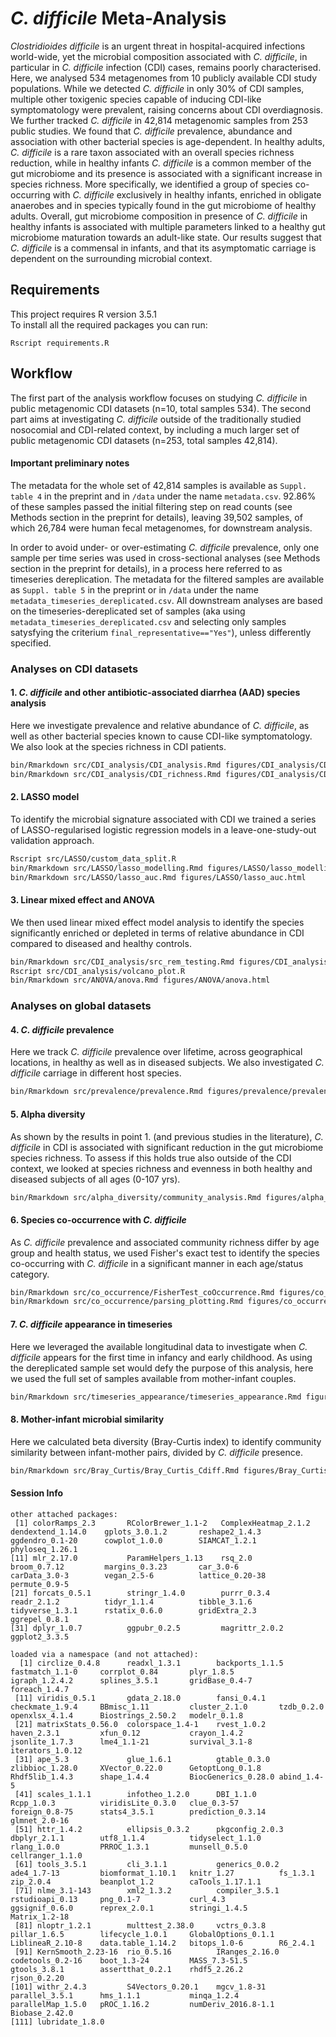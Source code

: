 # *C. difficile* Meta-Analysis

*Clostridioides difficile* is an urgent threat in hospital-acquired infections world-wide, yet the microbial composition associated with *C. difficile*, in particular in *C. difficile* infection (CDI) cases, remains poorly characterised. Here, we analysed 534 metagenomes from 10 publicly available CDI study populations. While we detected *C. difficile* in only 30% of CDI samples, multiple other toxigenic species capable of inducing CDI-like symptomatology were prevalent, raising concerns about CDI overdiagnosis. We further tracked *C. difficile* in 42,814 metagenomic samples from 253 public studies. We found that *C. difficile* prevalence, abundance and association with other bacterial species is age-dependent. In healthy adults, *C. difficile* is a rare taxon associated with an overall species richness reduction, while in healthy infants *C. difficile* is a common member of the gut microbiome and its presence is associated with a significant increase in species richness. More specifically, we identified a group of species co-occurring with *C. difficile* exclusively in healthy infants, enriched in obligate anaerobes and in species typically found in the gut microbiome of healthy adults. Overall, gut microbiome composition in presence of *C. difficile* in healthy infants is associated with multiple parameters linked to a healthy gut microbiome maturation towards an adult-like state. Our results suggest that *C. difficile* is a commensal in infants, and that its asymptomatic carriage is dependent on the surrounding microbial context.

## Requirements

This project requires R version 3.5.1   
To install all the required packages you can run:

`Rscript requirements.R`

## Workflow

The first part of the analysis workflow focuses on studying *C. difficile* in public metagenomic CDI datasets (n=10, total samples 534). 
The second part aims at investigating *C. difficile* outside of the traditionally studied nosocomial and CDI-related context, by including a much larger set of public metagenomic CDI datasets (n=253, total samples 42,814). 

#### Important preliminary notes
The metadata for the whole set of 42,814 samples is available as `Suppl. table 4` in the preprint and in `/data` under the name `metadata.csv`. 92.86% of these samples passed the initial filtering step on read counts (see Methods section in the preprint for details), leaving 39,502 samples, of which 26,784 were human fecal metagenomes, for downstream analysis.

In order to avoid under- or over-estimating *C. difficile* prevalence, only one sample per time series was used in cross-sectional analyses (see Methods section in the preprint for details), in a process here referred to as timeseries dereplication. The metadata for the filtered samples are available as `Suppl. table 5` in the preprint or in `/data` under the name `metadata_timeseries_dereplicated.csv`. All downstream analyses are based on the timeseries-dereplicated set of samples (aka using `metadata_timeseries_dereplicated.csv` and selecting only samples satysfying the criterium `final_representative=="Yes"`), unless differently specified.  

### Analyses on CDI datasets

#### 1. *C. difficile* and other antibiotic-associated diarrhea (AAD) species analysis
Here we investigate prevalence and relative abundance of *C. difficile*, as well as other bacterial species known to cause CDI-like symptomatology. We also look at the species richness in CDI patients.

```bash
bin/Rmarkdown src/CDI_analysis/CDI_analysis.Rmd figures/CDI_analysis/CDI_analysis.html
bin/Rmarkdown src/CDI_analysis/CDI_richness.Rmd figures/CDI_analysis/CDI_richness.html
```

#### 2. LASSO model
To identify the microbial signature associated with CDI we trained a series of LASSO-regularised logistic regression models in a leave-one-study-out validation approach.

```bash
Rscript src/LASSO/custom_data_split.R
bin/Rmarkdown src/LASSO/lasso_modelling.Rmd figures/LASSO/lasso_modelling.html
bin/Rmarkdown src/LASSO/lasso_auc.Rmd figures/LASSO/lasso_auc.html
```

#### 3. Linear mixed effect and ANOVA
We then used linear mixed effect model analysis to identify the species significantly enriched or depleted in terms of relative abundance in CDI compared to diseased and healthy controls.

```bash
bin/Rmarkdown src/CDI_analysis/src_rem_testing.Rmd figures/CDI_analysis/src_rem_testing.html  
Rscript src/CDI_analysis/volcano_plot.R   
bin/Rmarkdown src/ANOVA/anova.Rmd figures/ANOVA/anova.html
```

### Analyses on global datasets

#### 4. *C. difficile* prevalence 
Here we track *C. difficile* prevalence over lifetime, across geographical locations, in healthy as well as in diseased subjects. We also investigated *C. difficile* carriage in different host species.

```bash
bin/Rmarkdown src/prevalence/prevalence.Rmd figures/prevalence/prevalence.html
```

#### 5. Alpha diversity 
As shown by the results in point 1. (and previous studies in the literature), *C. difficile* in CDI is associated with significant reduction in the gut microbiome species richness. To assess if this holds true also outside of the CDI context, we looked at species richness and evenness in both healthy and diseased subjects of all ages (0-107 yrs). 

```bash
bin/Rmarkdown src/alpha_diversity/community_analysis.Rmd figures/alpha_diversity/community_analysis.html
```

#### 6. Species co-occurrence with *C. difficile* 
As *C. difficile* prevalence and associated community richness differ by age group and health status, we used Fisher's exact test to identify the species co-occurring with *C. difficile* in a significant manner in each age/status category.    

```bash
bin/Rmarkdown src/co_occurrence/FisherTest_coOccurrence.Rmd figures/co_occurrence/FisherTest_coOccurrence.html
bin/Rmarkdown src/co_occurrence/parsing_plotting.Rmd figures/co_occurrence/parsing_plotting.html
```

#### 7. *C. difficile* appearance in timeseries 
Here we leveraged the available longitudinal data to investigate when *C. difficile* appears for the first time in infancy and early childhood. As using the dereplicated sample set would defy the purpose of this analysis, here we used the full set of samples available from mother-infant couples.

```bash
bin/Rmarkdown src/timeseries_appearance/timeseries_appearance.Rmd figures/timeseries_appearance/timeseries_appearance.html
```

#### 8. Mother-infant microbial similarity
Here we calculated beta diversity (Bray-Curtis index) to identify community similarity between infant-mother pairs, divided by *C. difficile* presence.  

```bash
bin/Rmarkdown src/Bray_Curtis/Bray_Curtis_Cdiff.Rmd figures/Bray_Curtis/Bray_Curtis_Cdiff.html
```


#### Session Info

```
other attached packages:
 [1] colorRamps_2.3       RColorBrewer_1.1-2   ComplexHeatmap_2.1.2 dendextend_1.14.0    gplots_3.0.1.2       reshape2_1.4.3       ggdendro_0.1-20      cowplot_1.0.0        SIAMCAT_1.2.1        phyloseq_1.26.1     
[11] mlr_2.17.0           ParamHelpers_1.13    rsq_2.0              broom_0.7.12         margins_0.3.23       car_3.0-6            carData_3.0-3        vegan_2.5-6          lattice_0.20-38      permute_0.9-5       
[21] forcats_0.5.1        stringr_1.4.0        purrr_0.3.4          readr_2.1.2          tidyr_1.1.4          tibble_3.1.6         tidyverse_1.3.1      rstatix_0.6.0        gridExtra_2.3        ggrepel_0.8.1       
[31] dplyr_1.0.7          ggpubr_0.2.5         magrittr_2.0.2       ggplot2_3.3.5       

loaded via a namespace (and not attached):
  [1] circlize_0.4.8      readxl_1.3.1        backports_1.1.5     fastmatch_1.1-0     corrplot_0.84       plyr_1.8.5          igraph_1.2.4.2      splines_3.5.1       gridBase_0.4-7      foreach_1.4.7      
 [11] viridis_0.5.1       gdata_2.18.0        fansi_0.4.1         checkmate_1.9.4     BBmisc_1.11         cluster_2.1.0       tzdb_0.2.0          openxlsx_4.1.4      Biostrings_2.50.2   modelr_0.1.8       
 [21] matrixStats_0.56.0  colorspace_1.4-1    rvest_1.0.2         haven_2.3.1         xfun_0.12           crayon_1.4.2        jsonlite_1.7.3      lme4_1.1-21         survival_3.1-8      iterators_1.0.12   
 [31] ape_5.3             glue_1.6.1          gtable_0.3.0        zlibbioc_1.28.0     XVector_0.22.0      GetoptLong_0.1.8    Rhdf5lib_1.4.3      shape_1.4.4         BiocGenerics_0.28.0 abind_1.4-5        
 [41] scales_1.1.1        infotheo_1.2.0      DBI_1.1.0           Rcpp_1.0.3          viridisLite_0.3.0   clue_0.3-57         foreign_0.8-75      stats4_3.5.1        prediction_0.3.14   glmnet_2.0-16      
 [51] httr_1.4.2          ellipsis_0.3.2      pkgconfig_2.0.3     dbplyr_2.1.1        utf8_1.1.4          tidyselect_1.1.0    rlang_1.0.0         PRROC_1.3.1         munsell_0.5.0       cellranger_1.1.0   
 [61] tools_3.5.1         cli_3.1.1           generics_0.0.2      ade4_1.7-13         biomformat_1.10.1   knitr_1.27          fs_1.3.1            zip_2.0.4           beanplot_1.2        caTools_1.17.1.1   
 [71] nlme_3.1-143        xml2_1.3.2          compiler_3.5.1      rstudioapi_0.13     png_0.1-7           curl_4.3            ggsignif_0.6.0      reprex_2.0.1        stringi_1.4.5       Matrix_1.2-18      
 [81] nloptr_1.2.1        multtest_2.38.0     vctrs_0.3.8         pillar_1.6.5        lifecycle_1.0.1     GlobalOptions_0.1.1 LiblineaR_2.10-8    data.table_1.14.2   bitops_1.0-6        R6_2.4.1           
 [91] KernSmooth_2.23-16  rio_0.5.16          IRanges_2.16.0      codetools_0.2-16    boot_1.3-24         MASS_7.3-51.5       gtools_3.8.1        assertthat_0.2.1    rhdf5_2.26.2        rjson_0.2.20       
[101] withr_2.4.3         S4Vectors_0.20.1    mgcv_1.8-31         parallel_3.5.1      hms_1.1.1           minqa_1.2.4         parallelMap_1.5.0   pROC_1.16.2         numDeriv_2016.8-1.1 Biobase_2.42.0     
[111] lubridate_1.8.0
```    
